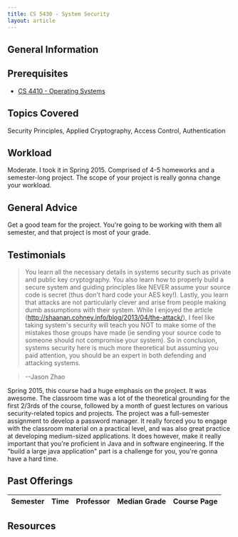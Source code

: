 ```yaml
---
title: CS 5430 - System Security
layout: article
---
```


## General Information

## Prerequisites

 - [CS 4410 - Operating Systems](https://github.com/mrkev/Official-CS-Wiki/blob/master/classes/CS4410.md)

## Topics Covered

Security Principles, Applied Cryptography, Access Control, Authentication

## Workload

Moderate. I took it in Spring 2015. Comprised of 4-5 homeworks and a semester-long project. The scope of your project is really gonna change your workload.

## General Advice

Get a good team for the project. You're going to be working with them all semester, and that project is most of your grade.

## Testimonials

 > You learn all the necessary details in systems security such as private and public key cryptography. You also learn how to properly build a secure system and guiding principles like NEVER assume your source code is secret (thus don't hard code your AES key!). Lastly, you learn that attacks are not particularly clever and arise from people making dumb assumptions with their system. While I enjoyed the article (http://shaanan.cohney.info/blog/2013/04/the-attack/), I feel like taking system's security will teach you NOT to make some of the mistakes those groups have made (ie sending your source code to someone should not compromise your system). So in conclusion, systems security here is much more theoretical but assuming you paid attention, you should be an expert in both defending and attacking systems.

 > --Jason Zhao

Spring 2015, this course had a huge emphasis on the project. It was awesome. The classroom time was a lot of the theoretical grounding for the first 2/3rds of the course, followed by a month of guest lectures on various security-related topics and projects. The project was a full-semester assignment to develop a password manager. It really forced you to engage with the classroom material on a practical level, and was also great practice at developing medium-sized applications. It does however, make it really important that you're proficient in Java and in software engineering. If the "build a large java application" part is a challenge for you, you're gonna have a hard time.

## Past Offerings

| Semester | Time | Professor | Median Grade | Course Page |
| --- | --- | --- | --- | --- |

## Resources
